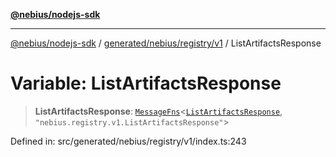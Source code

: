 [**@nebius/nodejs-sdk**](../../../../../README.md)

---

[@nebius/nodejs-sdk](../../../../../README.md) / [generated/nebius/registry/v1](../README.md) / ListArtifactsResponse

# Variable: ListArtifactsResponse

> **ListArtifactsResponse**: [`MessageFns`](../../../../../runtime/protos/core/interfaces/MessageFns.md)\<[`ListArtifactsResponse`](../interfaces/ListArtifactsResponse.md), `"nebius.registry.v1.ListArtifactsResponse"`\>

Defined in: src/generated/nebius/registry/v1/index.ts:243
